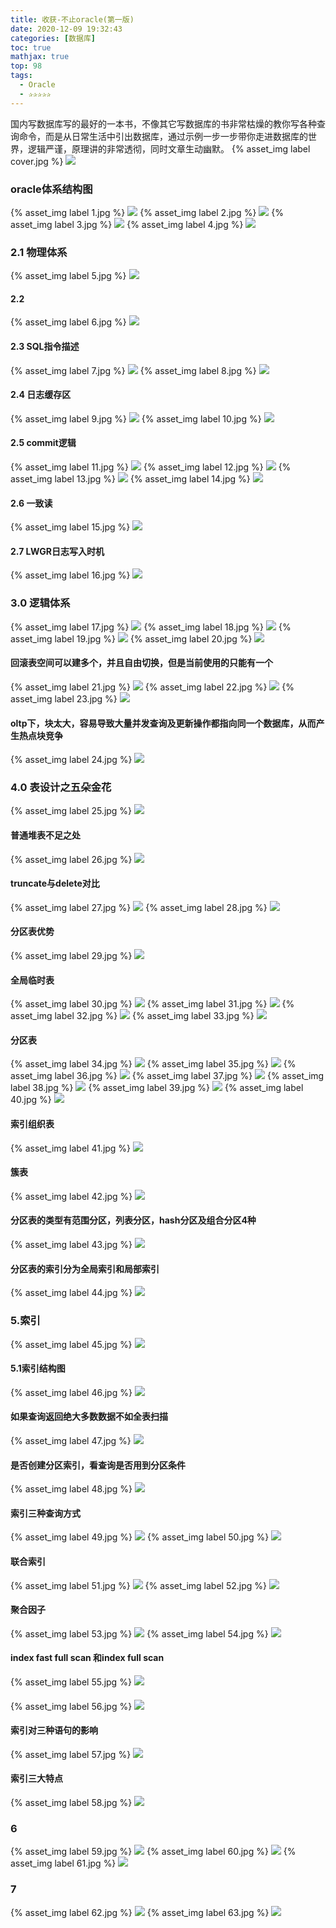 ```yaml
---
title: 收获-不止oracle(第一版)
date: 2020-12-09 19:32:43
categories: [数据库]
toc: true
mathjax: true
top: 98
tags:
  - Oracle
  - ✰✰✰✰✰
---
```

国内写数据库写的最好的一本书，不像其它写数据库的书非常枯燥的教你写各种查询命令，而是从日常生活中引出数据库，通过示例一步一步带你走进数据库的世界，逻辑严谨，原理讲的非常透彻，同时文章生动幽默。
{% asset_img label cover.jpg %}
![](收获-不止oracle/cover.jpg)
<!-- more -->

### oracle体系结构图
{% asset_img label 1.jpg %}
![](收获-不止oracle/1.jpg)
{% asset_img label 2.jpg %}
![](收获-不止oracle/2.jpg)
{% asset_img label 3.jpg %}
![](收获-不止oracle/3.jpg)
{% asset_img label 4.jpg %}
![](收获-不止oracle/4.jpg)

### 2.1 物理体系
{% asset_img label 5.jpg %}
![](收获-不止oracle/5.jpg)

#### 2.2
{% asset_img label 6.jpg %}
![](收获-不止oracle/6.jpg)
#### 2.3 SQL指令描述
{% asset_img label 7.jpg %}
![](收获-不止oracle/7.jpg)
{% asset_img label 8.jpg %}
![](收获-不止oracle/8.jpg)
#### 2.4 日志缓存区
{% asset_img label 9.jpg %}
![](收获-不止oracle/9.jpg)
{% asset_img label 10.jpg %}
![](收获-不止oracle/10.jpg)
#### 2.5 commit逻辑
{% asset_img label 11.jpg %}
![](收获-不止oracle/11.jpg)
{% asset_img label 12.jpg %}
![](收获-不止oracle/12.jpg)
{% asset_img label 13.jpg %}
![](收获-不止oracle/13.jpg)
{% asset_img label 14.jpg %}
![](收获-不止oracle/14.jpg)
#### 2.6 一致读
{% asset_img label 15.jpg %}
![](收获-不止oracle/15.jpg)
#### 2.7 LWGR日志写入时机
{% asset_img label 16.jpg %}
![](收获-不止oracle/16.jpg)

### 3.0 逻辑体系
{% asset_img label 17.jpg %}
![](收获-不止oracle/17.jpg)
{% asset_img label 18.jpg %}
![](收获-不止oracle/18.jpg)
{% asset_img label 19.jpg %}
![](收获-不止oracle/19.jpg)
{% asset_img label 20.jpg %}
![](收获-不止oracle/20.jpg)
#### 回滚表空间可以建多个，并且自由切换，但是当前使用的只能有一个
{% asset_img label 21.jpg %}
![](收获-不止oracle/21.jpg)
{% asset_img label 22.jpg %}
![](收获-不止oracle/22.jpg)
{% asset_img label 23.jpg %}
![](收获-不止oracle/23.jpg)
#### oltp下，块太大，容易导致大量并发查询及更新操作都指向同一个数据库，从而产生热点块竞争
{% asset_img label 24.jpg %}
![](收获-不止oracle/24.jpg)
### 4.0 表设计之五朵金花
{% asset_img label 25.jpg %}
![](收获-不止oracle/25.jpg)
#### 普通堆表不足之处
{% asset_img label 26.jpg %}
![](收获-不止oracle/26.jpg)
#### truncate与delete对比
{% asset_img label 27.jpg %}
![](收获-不止oracle/27.jpg)
{% asset_img label 28.jpg %}
![](收获-不止oracle/28.jpg)
#### 分区表优势
{% asset_img label 29.jpg %}
![](收获-不止oracle/29.jpg)
#### 全局临时表
{% asset_img label 30.jpg %}
![](收获-不止oracle/30.jpg)
{% asset_img label 31.jpg %}
![](收获-不止oracle/31.jpg)
{% asset_img label 32.jpg %}
![](收获-不止oracle/32.jpg)
{% asset_img label 33.jpg %}
![](收获-不止oracle/33.jpg)
#### 分区表
{% asset_img label 34.jpg %}
![](收获-不止oracle/34.jpg)
{% asset_img label 35.jpg %}
![](收获-不止oracle/35.jpg)
{% asset_img label 36.jpg %}
![](收获-不止oracle/36.jpg)
{% asset_img label 37.jpg %}
![](收获-不止oracle/37.jpg)
{% asset_img label 38.jpg %}
![](收获-不止oracle/38.jpg)
{% asset_img label 39.jpg %}
![](收获-不止oracle/39.jpg)
{% asset_img label 40.jpg %}
![](收获-不止oracle/40.jpg)

#### 索引组织表
{% asset_img label 41.jpg %}
![](收获-不止oracle/41.jpg)
#### 簇表
{% asset_img label 42.jpg %}
![](收获-不止oracle/42.jpg)
#### 分区表的类型有范围分区，列表分区，hash分区及组合分区4种
{% asset_img label 43.jpg %}
![](收获-不止oracle/43.jpg)
#### 分区表的索引分为全局索引和局部索引
{% asset_img label 44.jpg %}
![](收获-不止oracle/44.jpg)

### 5.索引
{% asset_img label 45.jpg %}
![](收获-不止oracle/45.jpg)
#### 5.1索引结构图
{% asset_img label 46.jpg %}
![](收获-不止oracle/46.jpg)

#### 如果查询返回绝大多数数据不如全表扫描
{% asset_img label 47.jpg %}
![](收获-不止oracle/47.jpg)
#### 是否创建分区索引，看查询是否用到分区条件
{% asset_img label 48.jpg %}
![](收获-不止oracle/48.jpg)
#### 索引三种查询方式
{% asset_img label 49.jpg %}
![](收获-不止oracle/49.jpg)
{% asset_img label 50.jpg %}
![](收获-不止oracle/50.jpg)
#### 联合索引
{% asset_img label 51.jpg %}
![](收获-不止oracle/51.jpg)
{% asset_img label 52.jpg %}
![](收获-不止oracle/52.jpg)
#### 聚合因子
{% asset_img label 53.jpg %}
![](收获-不止oracle/53.jpg)
{% asset_img label 54.jpg %}
![](收获-不止oracle/54.jpg)
#### index fast full scan 和index full scan
{% asset_img label 55.jpg %}
![](收获-不止oracle/55.jpg)
#### 
{% asset_img label 56.jpg %}
![](收获-不止oracle/56.jpg)
#### 索引对三种语句的影响
{% asset_img label 57.jpg %}
![](收获-不止oracle/57.jpg)
#### 索引三大特点
{% asset_img label 58.jpg %}
![](收获-不止oracle/58.jpg)
### 6
{% asset_img label 59.jpg %}
![](收获-不止oracle/59.jpg)
{% asset_img label 60.jpg %}
![](收获-不止oracle/60.jpg)
{% asset_img label 61.jpg %}
![](收获-不止oracle/61.jpg)
### 7
{% asset_img label 62.jpg %}
![](收获-不止oracle/62.jpg)
{% asset_img label 63.jpg %}
![](收获-不止oracle/63.jpg)
